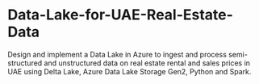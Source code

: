 # Data-Lake-for-UAE-Real-Estate-Data
Design and implement a Data Lake in Azure to ingest and process semi-structured and unstructured data on real estate rental and sales prices in UAE using Delta Lake, Azure Data Lake Storage Gen2, Python and Spark.
